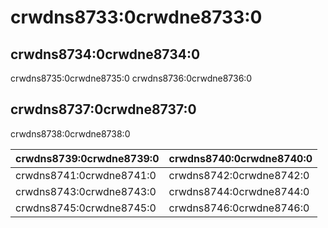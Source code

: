 # crwdns8733:0crwdne8733:0

## crwdns8734:0crwdne8734:0

crwdns8735:0crwdne8735:0 crwdns8736:0crwdne8736:0

## crwdns8737:0crwdne8737:0

crwdns8738:0crwdne8738:0

| crwdns8739:0crwdne8739:0 | crwdns8740:0crwdne8740:0 |
| ------------------------ | ------------------------ |
| crwdns8741:0crwdne8741:0 | crwdns8742:0crwdne8742:0 |
| crwdns8743:0crwdne8743:0 | crwdns8744:0crwdne8744:0 |
| crwdns8745:0crwdne8745:0 | crwdns8746:0crwdne8746:0 |
